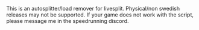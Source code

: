 This is an autosplitter/load remover for livesplit.
Physical/non swedish releases may not be supported. If your game does not work with the script, please message me in the speedrunning discord.

